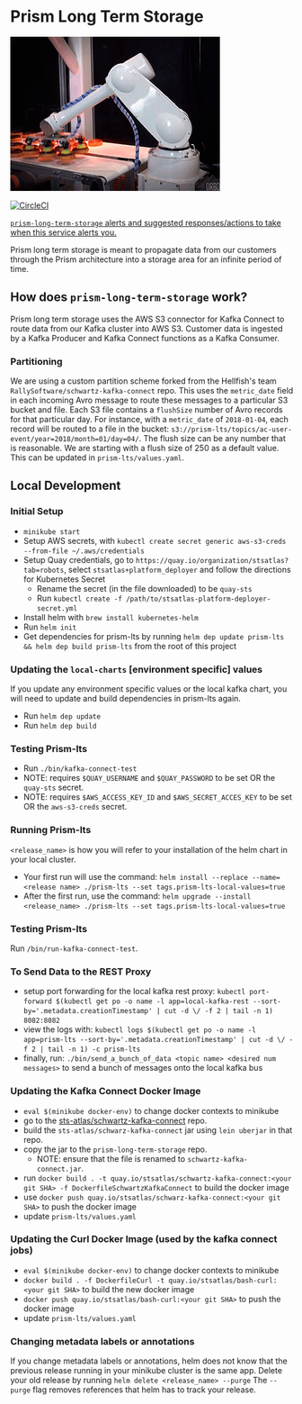 # Prism Long Term Storage

![From One Conveyor To Another](move-the-data.gif)

[![CircleCI](https://circleci.com/gh/sts-atlas/prism-long-term-storage.svg?style=svg&circle-token=f9068ced4bb8830298187da1386879751e15da78)](https://circleci.com/gh/sts-atlas/prism-long-term-storage)

[`prism-long-term-storage` alerts and suggested responses/actions to take when this service alerts you.](https://cawiki.ca.com/display/SolEng/Alerts+and+Paging+rules+for+Prism-lts)

Prism long term storage is meant to propagate data from our customers through the Prism architecture into a storage area for an infinite period of time.

## How does `prism-long-term-storage` work?

Prism long term storage uses the AWS S3 connector for Kafka Connect to route data from our Kafka cluster into AWS S3. Customer data is ingested by a Kafka Producer and Kafka Connect functions as a Kafka Consumer.

### Partitioning

We are using a custom partition scheme forked from the Hellfish's team `RallySoftware/schwartz-kafka-connect` repo. This uses the `metric_date` field in each incoming Avro message to route these messages to a particular S3 bucket and file. Each S3 file contains a `flushSize` number of Avro records for that particular day. For instance, with a `metric_date` of `2018-01-04`, each record will be routed to a file in the bucket: `s3://prism-lts/topics/ac-user-event/year=2018/month=01/day=04/`. The flush size can be any number that is reasonable. We are starting with a flush size of 250 as a default value. This can be updated in `prism-lts/values.yaml`.

## Local Development

### Initial Setup

- `minikube start`
- Setup AWS secrets, with `kubectl create secret generic aws-s3-creds --from-file ~/.aws/credentials`
- Setup Quay credentials, go to `https://quay.io/organization/stsatlas?tab=robots`, select `stsatlas+platform_deployer` and follow the directions for Kubernetes Secret
  - Rename the secret (in the file downloaded) to be `quay-sts`
  - Run `kubectl create -f /path/to/stsatlas-platform-deployer-secret.yml`
- Install helm with `brew install kubernetes-helm`
- Run `helm init`
- Get dependencies for prism-lts by running `helm dep update prism-lts && helm dep build prism-lts` from the root of this project

### Updating the `local-charts` [environment specific] values

If you update any environment specific values or the local kafka chart, you will need to update and build dependencies in prism-lts again.

- Run `helm dep update`
- Run `helm dep build`

### Testing Prism-lts

- Run `./bin/kafka-connect-test`
- NOTE: requires `$QUAY_USERNAME` and `$QUAY_PASSWORD` to be set OR the `quay-sts` secret.
- NOTE: requires `$AWS_ACCESS_KEY_ID` and `$AWS_SECRET_ACCES_KEY` to be set OR the `aws-s3-creds` secret.

### Running Prism-lts

`<release_name>` is how you will refer to your installation of the helm chart in your local cluster.
- Your first run will use the command: `helm install --replace --name=<release name> ./prism-lts --set tags.prism-lts-local-values=true`
- After the first run, use the command: `helm upgrade --install <release_name> ./prism-lts --set tags.prism-lts-local-values=true`

### Testing Prism-lts

Run `/bin/run-kafka-connect-test`.

### To Send Data to the REST Proxy
- setup port forwarding for the local kafka rest proxy: `kubectl port-forward $(kubectl get po -o name -l app=local-kafka-rest --sort-by='.metadata.creationTimestamp' | cut -d \/ -f 2 | tail -n 1) 8082:8082`
- view the logs with: `kubectl logs $(kubectl get po -o name -l app=prism-lts --sort-by='.metadata.creationTimestamp' | cut -d \/ -f 2 | tail -n 1) -c prism-lts`
- finally, run: `./bin/send_a_bunch_of_data <topic name> <desired num messages>` to send a bunch of messages onto the local kafka bus

### Updating the Kafka Connect Docker Image

- `eval $(minikube docker-env)` to change docker contexts to minikube
- go to the [sts-atlas/schwartz-kafka-connect](https://github.com/sts-atlas/schwartz-kafka-connect) repo.
- build the `sts-atlas/schwarz-kafka-connect` jar using `lein uberjar` in that repo.
- copy the jar to the `prism-long-term-storage` repo.
  - NOTE: ensure that the file is renamed to `schwartz-kafka-connect.jar`.
- run `docker build . -t quay.io/stsatlas/schwartz-kafka-connect:<your git SHA> -f DockerfileSchwartzKafkaConnect` to build the docker image
- use `docker push quay.io/stsatlas/schwarz-kafka-connect:<your git SHA>` to push the docker image
- update `prism-lts/values.yaml`

### Updating the Curl Docker Image (used by the kafka connect jobs)

- `eval $(minikube docker-env)` to change docker contexts to minikube
- `docker build . -f DockerfileCurl -t quay.io/stsatlas/bash-curl:<your git SHA>` to build the new docker image
- `docker push quay.io/stsatlas/bash-curl:<your git SHA>` to push the docker image
- update `prism-lts/values.yaml`

### Changing metadata labels or annotations
If you change metadata labels or annotations, helm does not know that the previous release running in your minikube cluster is the same app.
Delete your old release by running `helm delete <release_name> --purge`
The `--purge` flag removes references that helm has to track your release.
